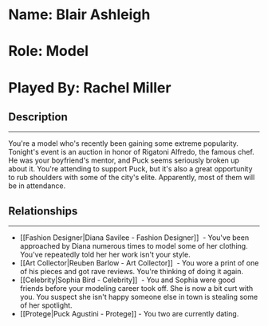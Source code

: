 # Name: Blair Ashleigh
# Role: Model
# Played By: Rachel Miller

## Description
---
You're a model who's recently been gaining some extreme popularity. Tonight's event is an auction in honor of Rigatoni Alfredo, the famous chef. He was your boyfriend's mentor, and Puck seems seriously broken up about it. You're attending to support Puck, but it's also a great opportunity to rub shoulders with some of the city's elite. Apparently, most of them will be in attendance.

## Relationships
---
- [[Fashion Designer|Diana Savilee - Fashion Designer]]  - You've been approached by Diana numerous times to model some of her clothing. You've repeatedly told her her work isn't your style.
- [[Art Collector|Reuben Barlow - Art Collector]]  - You wore a print of one of his pieces and got rave reviews. You're thinking of doing it again.
- [[Celebrity|Sophia Bird - Celebrity]]  - You and Sophia were good friends before your modeling career took off. She is now a bit curt with you. You suspect she isn't happy someone else in town is stealing some of her spotlight.
- [[Protege|Puck Agustini - Protege]] - You two are currently dating.
